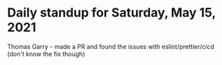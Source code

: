 # Daily standup for Saturday, May 15, 2021

Thomas Garry - made a PR and found the issues with eslint/prettier/cicd (don't know the fix though)